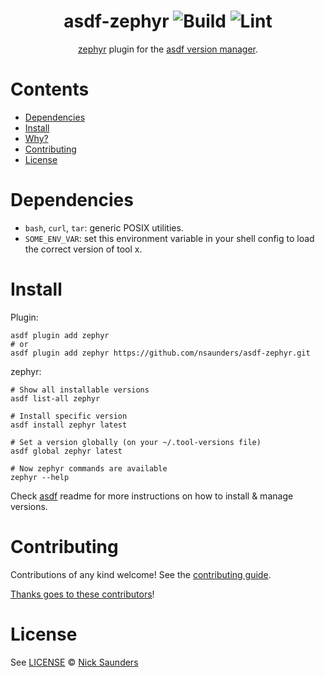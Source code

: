 <div align="center">

# asdf-zephyr ![Build](https://github.com/nsaunders/asdf-zephyr/workflows/Build/badge.svg) ![Lint](https://github.com/nsaunders/asdf-zephyr/workflows/Lint/badge.svg)

[zephyr](https://github.com/coot/zephyr) plugin for the [asdf version manager](https://asdf-vm.com).

</div>

# Contents

- [Dependencies](#dependencies)
- [Install](#install)
- [Why?](#why)
- [Contributing](#contributing)
- [License](#license)

# Dependencies

- `bash`, `curl`, `tar`: generic POSIX utilities.
- `SOME_ENV_VAR`: set this environment variable in your shell config to load the correct version of tool x.

# Install

Plugin:

```shell
asdf plugin add zephyr
# or
asdf plugin add zephyr https://github.com/nsaunders/asdf-zephyr.git
```

zephyr:

```shell
# Show all installable versions
asdf list-all zephyr

# Install specific version
asdf install zephyr latest

# Set a version globally (on your ~/.tool-versions file)
asdf global zephyr latest

# Now zephyr commands are available
zephyr --help
```

Check [asdf](https://github.com/asdf-vm/asdf) readme for more instructions on how to
install & manage versions.

# Contributing

Contributions of any kind welcome! See the [contributing guide](contributing.md).

[Thanks goes to these contributors](https://github.com/nsaunders/asdf-zephyr/graphs/contributors)!

# License

See [LICENSE](LICENSE) © [Nick Saunders](https://github.com/nsaunders/)
